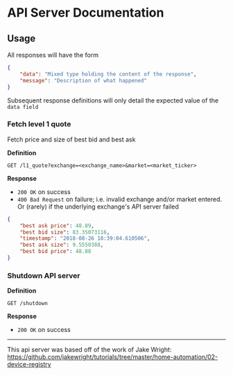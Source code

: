# API Server Documentation

## Usage

All responses will have the form

```json
{
    "data": "Mixed type holding the content of the response",
    "message": "Description of what happened"
}
```

Subsequent response definitions will only detail the expected value of the `data field`

### Fetch level 1 quote
Fetch price and size of best bid and best ask

**Definition**

`GET /l1_quote?exchange=<exchange_name>&market=<market_ticker>`

**Response**

- `200 OK` on success
- `400 Bad Request` on failure; i.e. invalid exchange and/or market entered. Or (rarely) if the underlying exchange's API server failed

```json
{
	"best ask price": 48.89,
	"best bid size": 83.35073116,
	"timestamp": "2018-08-26 18:39:04.610506",
	"best ask size": 9.5550388,
	"best bid price": 48.88
}
```

### Shutdown API server

**Definition**

`GET /shutdown`

**Response**

- `200 OK` on success

***

This api server was based off of the work of Jake Wright: https://github.com/jakewright/tutorials/tree/master/home-automation/02-device-registry

